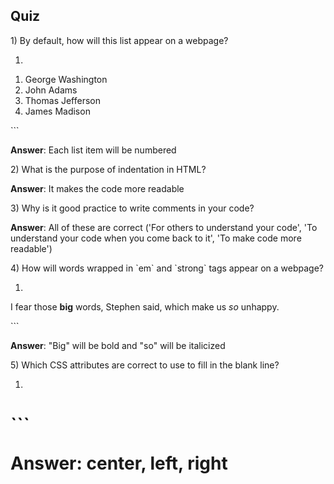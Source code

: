 ## Quiz

1\) By default, how will this list appear on a webpage?

1. ```
  <ol>

  <li>George Washington</li>

  <li>John Adams</li>

  <li>Thomas Jefferson</li>

  <li>James Madison</li>

  </ol>
  ```

  **Answer**:  Each list item will be numbered


2\) What is the purpose of indentation in HTML?

**Answer**: It makes the code more readable

3\) Why is it good practice to write comments in your code?

**Answer**: All of these are correct \('For others to understand your code', 'To understand your code when you come back to it', 'To make code more readable'\)

4\) How will words wrapped in \`em\` and \`strong\` tags appear on a webpage?

1. ```
  <p>I fear those <strong>big</strong> words, Stephen said, which make us <em>so</em> unhappy.</p> 
  ```

  **Answer**: "Big" will be bold and "so" will be italicized


5\) Which CSS attributes are correct to use to fill in the blank line?

1. ```
  <h1 style="text-align:______">
  ```

  Answer: center, left, right


